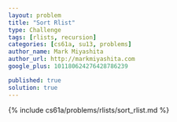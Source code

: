 ```yaml
---
layout: problem
title: "Sort Rlist"
type: Challenge
tags: [rlists, recursion]
categories: [cs61a, su13, problems]
author_name: Mark Miyashita
author_url: http://markmiyashita.com
google_plus: 101180624276428786239

published: true
solution: true
---
```


{% include cs61a/problems/rlists/sort_rlist.md %}